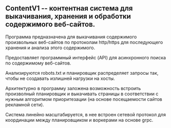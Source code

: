 ## ContentV1 -- контентная система для выкачивания, хранения и обработки содержимого веб-сайтов.

Программа предназначена для выкачивания содержимого произвольных веб-сайтов по протоколам http/https для последующего хранения и анализа этого содержимого. 

Предоставляет программный интерфейс (API) для асинхронного поиска по содержимому веб-сайтов.

Анализируются robots.txt и планировщик распределяет запросы так, чтобы не создавать излишней нагрузки на хосты.

Архитектурно в программу заложена возможность встроить произволный планировщик и выкачивать страницы в соответствии с нужным алгоритмом приоритезации (на основе посещаемости сайтов рекламной сети).

Система линейно масштабируется, в нее встроен сетевой протокол для координации между планировщиком и воркерами на основе grpc.
